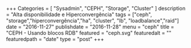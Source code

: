 +++
Categories = [
	"Sysadmin", 
	"CEPH",
	"Storage",
        "Cluster"
]
description = "Alta disponibilidade e Hiperconvergência"
tags = ["ceph", "storage","hiperconvergência","ha", "cluster", "lb", "loadbalance","raid"]
date = "2016-11-27"
publishdate = "2016-11-28"
menu = "ceph"
title = "CEPH - Usando blocos RDB"
featured = "ceph.svg"
featuredalt = ""
featuredpath = "date"
type = "post"
+++
